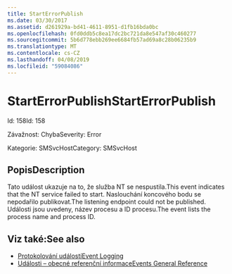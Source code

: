 ```yaml
---
title: StartErrorPublish
ms.date: 03/30/2017
ms.assetid: d261929a-bd41-4611-8951-d1fb16bda0bc
ms.openlocfilehash: 0fd0ddb5c8ea17dc2bc721da8e547af30c460277
ms.sourcegitcommit: 5b6d778ebb269ee6684fb57ad69a8c28b06235b9
ms.translationtype: MT
ms.contentlocale: cs-CZ
ms.lasthandoff: 04/08/2019
ms.locfileid: "59084086"
---
```

# <a name="starterrorpublish"></a><span data-ttu-id="33359-102">StartErrorPublish</span><span class="sxs-lookup"><span data-stu-id="33359-102">StartErrorPublish</span></span>
<span data-ttu-id="33359-103">Id: 158</span><span class="sxs-lookup"><span data-stu-id="33359-103">Id: 158</span></span>  
  
 <span data-ttu-id="33359-104">Závažnost: Chyba</span><span class="sxs-lookup"><span data-stu-id="33359-104">Severity: Error</span></span>  
  
 <span data-ttu-id="33359-105">Kategorie: SMSvcHost</span><span class="sxs-lookup"><span data-stu-id="33359-105">Category: SMSvcHost</span></span>  
  
## <a name="description"></a><span data-ttu-id="33359-106">Popis</span><span class="sxs-lookup"><span data-stu-id="33359-106">Description</span></span>  
 <span data-ttu-id="33359-107">Tato událost ukazuje na to, že služba NT se nespustila.</span><span class="sxs-lookup"><span data-stu-id="33359-107">This event indicates that the NT service failed to start.</span></span> <span data-ttu-id="33359-108">Naslouchání koncového bodu se nepodařilo publikovat.</span><span class="sxs-lookup"><span data-stu-id="33359-108">The listening endpoint could not be published.</span></span> <span data-ttu-id="33359-109">Události jsou uvedeny, název procesu a ID procesu.</span><span class="sxs-lookup"><span data-stu-id="33359-109">The event lists the process name and process ID.</span></span>  
  
## <a name="see-also"></a><span data-ttu-id="33359-110">Viz také:</span><span class="sxs-lookup"><span data-stu-id="33359-110">See also</span></span>

- [<span data-ttu-id="33359-111">Protokolování událostí</span><span class="sxs-lookup"><span data-stu-id="33359-111">Event Logging</span></span>](../../../../../docs/framework/wcf/diagnostics/event-logging/index.md)
- [<span data-ttu-id="33359-112">Události – obecné referenční informace</span><span class="sxs-lookup"><span data-stu-id="33359-112">Events General Reference</span></span>](../../../../../docs/framework/wcf/diagnostics/event-logging/events-general-reference.md)
